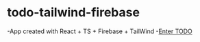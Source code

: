# todo-tailwind-firebase
-App created with React + TS + Firebase + TailWind
-[Enter TODO](<https://todo-c0048.web.app/>)
